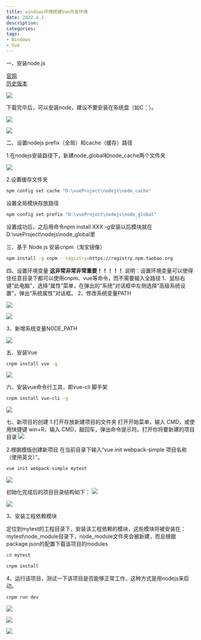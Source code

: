 ```yaml
---
title: windows环境搭建Vue开发环境
date: 2022.4.1
description:  
categories: 
tags:
- Windows
- Vue
---
```


一、安装node.js

[官网](https://nodejs.org/en/download/)       
[历史版本](https://nodejs.org/en/download/releases/)

![](https://s3.bmp.ovh/imgs/2022/04/01/71dd45c0ef3dd1b4.png)

下载完毕后，可以安装node，建议不要安装在系统盘（如C：）。

![](https://tva3.sinaimg.cn/large/0074R88yly8h0ued067t3j30h60df0tt.jpg)

![](https://tva4.sinaimg.cn/large/0074R88yly8h0uedm1vslj30h60df40i.jpg)

二、设置nodejs prefix（全局）和cache（缓存）路径

1.在nodejs安装路径下，新建node_global和node_cache两个文件夹

![](https://tva2.sinaimg.cn/large/0074R88yly8h0ueec77vrj30ha09fdh4.jpg)

2.设置缓存文件夹
```bash
npm config set cache "D:\vueProject\nodejs\node_cache"
```
设置全局模块存放路径
```bash
npm config set prefix "D:\vueProject\nodejs\node_global"
```
设置成功后，之后用命令npm install XXX -g安装以后模块就在D:\vueProject\nodejs\node_global里

三、基于 Node.js 安装cnpm（淘宝镜像）
```bash
npm install -g cnpm --registry=https://registry.npm.taobao.org
```

四、设置环境变量   **这非常非常非常重要！！！！！**
说明：设置环境变量可以使得住任意目录下都可以使用cnpm、vue等命令，而不需要输入全路径
1、鼠标右键"此电脑"，选择“属性”菜单，在弹出的“系统”对话框中左侧选择“高级系统设置”，弹出“系统属性”对话框。
2、修改系统变量PATH

![](https://tva3.sinaimg.cn/large/0074R88yly8h0ueg4o0ccj30hk0iijuc.jpg)

![](https://tva4.sinaimg.cn/large/0074R88yly8h0ueginkxlj30f10fu775.jpg)

3、新增系统变量NODE_PATH

![](https://tva1.sinaimg.cn/large/0074R88yly8h0ueh2kv90j30hd0i1zn0.jpg)

五、安装Vue
```bash
cnpm install vue -g
```
![](https://tva4.sinaimg.cn/large/0074R88yly8h0uehl6adgj30r403egm6.jpg)

六、安装vue命令行工具，即vue-cli 脚手架
```bash
cnpm install vue-cli -g
```

![](https://tva2.sinaimg.cn/large/0074R88yly8h0uei3t6joj30qt08x414.jpg)

七、新项目的创建
1.打开存放新建项目的文件夹
打开开始菜单，输入 CMD，或使用快捷键 win+R，输入 CMD，敲回车，弹出命令提示符。打开你将要新建的项目目录
![](https://tva4.sinaimg.cn/large/0074R88yly8h0ueincm5xj30br05ddg1.jpg)

2.根据模版创建新项目
在当前目录下输入“vue init webpack-simple 项目名称（使用英文）”。
```bash
vue init webpack-simple mytest
```
![](https://tva4.sinaimg.cn/large/0074R88yly8h0uejfeauij30na07cwfg.jpg)

初始化完成后的项目目录结构如下：
![](https://tva3.sinaimg.cn/large/0074R88yly8h0uejywhzcj30iq0bodhe.jpg)

![](https://tva4.sinaimg.cn/large/0074R88yly8h0uek95or5j30hh0bvmyu.jpg)

3、安装工程依赖模块

定位到mytest的工程目录下，安装该工程依赖的模块，这些模块将被安装在：mytest\node_module目录下，node_module文件夹会被新建，而且根据package.json的配置下载该项目的modules
```bash
cd mytest

cnpm install
```

4、运行该项目，测试一下该项目是否能够正常工作，这种方式是用nodejs来启动。
```bash
cnpm run dev
```

![](https://tva1.sinaimg.cn/large/0074R88yly8h0uel7t7n1j30nq09uq43.jpg)

![](https://tva3.sinaimg.cn/large/0074R88yly8h0uelmkmmdj30kt04omxa.jpg)

![](https://tva2.sinaimg.cn/large/0074R88yly8h0uelyd6rxj30mu0h4aat.jpg)